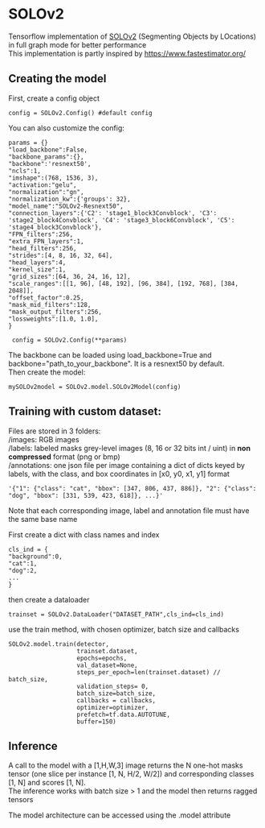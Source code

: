 # SOLOv2

Tensorflow implementation of [SOLOv2](https://arxiv.org/pdf/2003.10152.pdf) (Segmenting Objects by LOcations) in full graph mode for better performance<br>
This implementation is partly inspired by https://www.fastestimator.org/

## Creating the model
First, create a config object

    config = SOLOv2.Config() #default config

You can also customize the config:

    params = {}
    "load_backbone":False,
    "backbone_params":{},
    "backbone":'resnext50',
    "ncls":1,
    "imshape":(768, 1536, 3),
    "activation:"gelu",
    "normalization":"gn",
    "normalization_kw":{'groups': 32},
    "model_name":"SOLOv2-Resnext50",
    "connection_layers":{'C2': 'stage1_block3Convblock', 'C3': 'stage2_block4Convblock', 'C4': 'stage3_block6Convblock', 'C5': 'stage4_block3Convblock'},
    "FPN_filters":256,
    "extra_FPN_layers":1,
    "head_filters":256,
    "strides":[4, 8, 16, 32, 64],
    "head_layers":4,
    "kernel_size":1,
    "grid_sizes":[64, 36, 24, 16, 12],
    "scale_ranges":[[1, 96], [48, 192], [96, 384], [192, 768], [384, 2048]],
    "offset_factor":0.25,
    "mask_mid_filters":128,
    "mask_output_filters":256,
    "lossweights":[1.0, 1.0],
    }

     config = SOLOv2.Config(**params)

The backbone can be loaded using load_backbone=True and backbone="path_to_your_backbone". It is a resnext50 by default.<br>
Then create the model:

    mySOLOv2model = SOLOv2.model.SOLOv2Model(config)

## Training with custom dataset: <br>
Files are stored in 3 folders:<br>
/images: RGB images <br>
/labels: labeled masks grey-level images (8, 16 or 32 bits int / uint) in **non compressed** format (png or bmp) <br>
/annotations: one json file per image containing a dict of dicts keyed by labels, with the class, and box coordinates in [x0, y0, x1, y1] format <br>

    '{"1": {"class": "cat", "bbox": [347, 806, 437, 886]}, "2": {"class": "dog", "bbox": [331, 539, 423, 618]}, ...}'

Note that each corresponding image, label and annotation file must have the same base name<br>

First create a dict with class names and index <br>

    cls_ind = {
    "background":0,
    "cat":1,
    "dog":2,
    ...
    }

then create a dataloader <br>

    trainset = SOLOv2.DataLoader("DATASET_PATH",cls_ind=cls_ind)

use the train method, with chosen optimizer, batch size and callbacks <br>

    SOLOv2.model.train(detector,
                       trainset.dataset,
                       epochs=epochs,
                       val_dataset=None,
                       steps_per_epoch=len(trainset.dataset) // batch_size,
                       validation_steps= 0,
                       batch_size=batch_size,
                       callbacks = callbacks,
                       optimizer=optimizer,
                       prefetch=tf.data.AUTOTUNE,
                       buffer=150)

## Inference
A call to the model with a [1,H,W,3] image returns the N one-hot masks tensor (one slice per instance [1, N, H/2, W/2]) and corresponding classes [1, N] and scores [1, N]. <br>
The inference works with batch size > 1 and the model then returns ragged tensors

The model architecture can be accessed using the .model attribute


